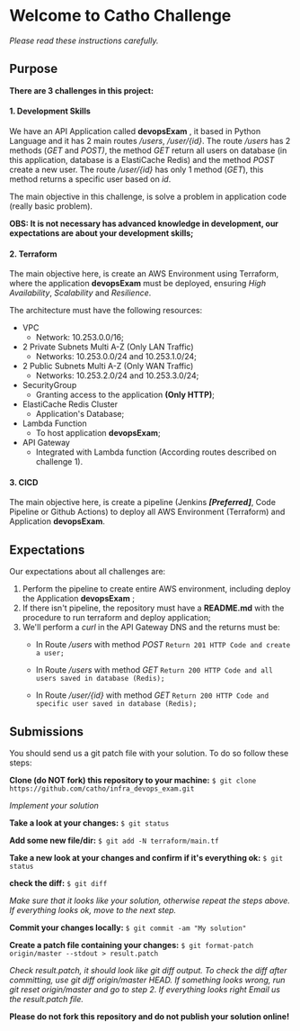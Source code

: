 # Welcome to Catho Challenge
_Please read these instructions carefully._

## Purpose

**There are 3 challenges in this project:**

#### 1. Development Skills

We have an API Application called **devopsExam** , it based in Python Language and it has 2 main routes _/users_, _/user/\{id\}_. The route _/users_ has 2 methods (_GET_ and _POST)_, the method _GET_ return all users on database (in this application, database is a ElastiCache Redis) and the method _POST_ create a new user. The route _/user/\{id\}_ has only 1 method (_GET_), this method returns a specific user based on _id_.

The main objective in this challenge, is solve a problem in application code (really basic problem).

**OBS: It is not necessary has advanced knowledge in development, our expectations are about your development skills;**

#### 2. Terraform

The main objective here, is create an AWS Environment using Terraform, where the application **devopsExam** must be deployed, ensuring _High Availability_, _Scalability_ and _Resilience_.

The architecture must have the following resources:

- VPC
	- Network: 10.253.0.0/16;
- 2 Private Subnets Multi A-Z (Only LAN Traffic)
	- Networks: 10.253.0.0/24 and 10.253.1.0/24;
- 2 Public Subnets Multi A-Z (Only WAN Traffic)
	- Networks: 10.253.2.0/24 and 10.253.3.0/24;
- SecurityGroup
	- Granting access to the application **(Only HTTP)**;
- ElastiCache Redis Cluster
	- Application's Database;
- Lambda Function
	- To host application **devopsExam**;
- API Gateway
	- Integrated with Lambda function (According routes described on challenge 1).

#### 3. CICD

The main objective here, is create a pipeline (Jenkins _**[Preferred]**_, Code Pipeline or Github Actions) to deploy all AWS Environment (Terraform) and Application **devopsExam**.

## Expectations

Our expectations about all challenges are:

1. Perform the pipeline to create entire AWS environment, including deploy the Application **devopsExam** ;
2. If there isn&#39;t pipeline, the repository must have a **README.md** with the procedure to run terraform and deploy application;
3. We&#39;ll perform a _curl_ in the API Gateway DNS and the returns must be:
	- In Route _/users_ with method _POST_
	```Return 201 HTTP Code and create a user;```

	- In Route _/users_ with method _GET_
	```Return 200 HTTP Code and all users saved in database (Redis);```

	- In Route _/user/{id}_ with method _GET_
	```Return 200 HTTP Code and specific user saved in database (Redis);```

## Submissions

You should send us a git patch file with your solution. To do so follow these steps:

**Clone (do NOT fork) this repository to your machine:**
```$ git clone https://github.com/catho/infra_devops_exam.git```

_Implement your solution_

**Take a look at your changes:**
```$ git status```

**Add some new file/dir:**
```$ git add -N terraform/main.tf```

**Take a new look at your changes and confirm if it's everything ok:**
```$ git status```

**check the diff:**
```$ git diff```

_Make sure that it looks like your solution, otherwise repeat the steps above. If everything looks ok, move to the next step._

**Commit your changes locally:**
```$ git commit -am "My solution"```

**Create a patch file containing your changes:**
```$ git format-patch origin/master --stdout > result.patch```

_Check result.patch, it should look like git diff output. To check the diff after committing, use git diff origin/master HEAD.
If something looks wrong, run git reset origin/master and go to step 2.
If everything looks right Email us the result.patch file._

**Please do not fork this repository and do not publish your solution online!**
